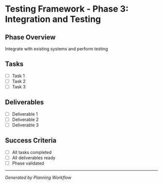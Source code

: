 # Testing Framework - Phase 3: Integration and Testing

## Phase Overview
Integrate with existing systems and perform testing

## Tasks
- [ ] Task 1
- [ ] Task 2
- [ ] Task 3

## Deliverables
- [ ] Deliverable 1
- [ ] Deliverable 2
- [ ] Deliverable 3

## Success Criteria
- [ ] All tasks completed
- [ ] All deliverables ready
- [ ] Phase validated

---
*Generated by Planning Workflow*